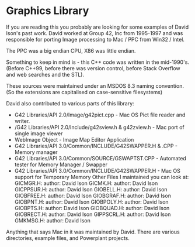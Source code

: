 # Graphics Library

If you are reading this you probably are looking for some examples of David Ison's past work.  David worked at Group 42, Inc from 1995-1997 and was responsible for porting Image processing to Mac / PPC from Win32 / Intel. 

The PPC was a big endian CPU, X86 was little endian.

Something to keep in mind is - this C++ code was written in the mid-1990's.
(Before C++99, before there was version control, before Stack Overflow and web searches and the STL).  

These sources were maintained under an MSDOS 8.3 naming convention. (So the extensions are capitalised on case-sensitive filesystems)


David also contributed to various parts of this library:

- G42 Libraries/API 2.0/Image/g42pict.cpp - Mac OS Pict file reader and writer.
- /G42 Libraries/API 2.0/Include/g42sview.h & g42zview.h - Mac port of single image viewer 
- WebImage Object - Image Map Editor Application
- G42 Libraries/API 3.0/Common/INCLUDE/G42SWAPPER.H & .CPP - Memory manager
- G42 Libraries/API 3.0/Common/SOURCE/GSWAPTST.CPP - Automated tester for Memory Manager / Swapper
- G42 Libraries/API 3.0/Common/INCLUDE/G42SWAPPER.H - Mac OS support for Temporary Memory 
Other Files I maintained you can look at:
GICMGR.H:	author:			David Ison
GICMK.H:	author:			David Ison
GICPPSUR.H:	author:			David Ison
GIOBELL.H:	author:			David Ison
GIOBFREE.H:	author:			David Ison
GIOBGRAF.H:	author:			David Ison
GIOBPNT.H:	author:			David Ison
GIOBPOLY.H:	author:			David Ison
GIOBPTS.H:	author:			David Ison
GIOBQUAD.H:	author:			David Ison
GIOBRECT.H:	author:			David Ison
GIPPSCRL.H:	author:			David Ison
GMKMSG.H:	author:			David Ison

Anything that says Mac in it was maintained by David.  There are various directories, example files, and Powerplant projects.





